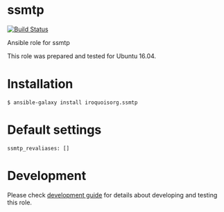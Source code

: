 # ssmtp

[![Build Status](https://travis-ci.com/iroquoisorg/ansible-role-ssmtp.svg?branch=master)](https://travis-ci.com/iroquoisorg/ansible-role-memcached)

Ansible role for ssmtp

This role was prepared and tested for Ubuntu 16.04.

# Installation

`$ ansible-galaxy install iroquoisorg.ssmtp`

# Default settings

```
ssmtp_revaliases: []

```

# Development

Please check [development guide](DEVELOPMENT.md) for details about developing and testing this role.
